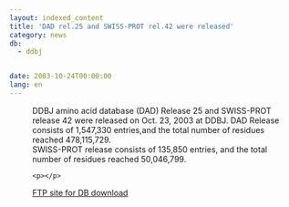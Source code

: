 ```yaml
---
layout: indexed_content
title: 'DAD rel.25 and SWISS-PROT rel.42 were released'
category: news
db:
  - ddbj


date: 2003-10-24T00:00:00
lang: en
---
```


<dd>DDBJ amino acid database (DAD) Release 25 and SWISS-PROT release 42 were released on Oct. 23, 2003 at DDBJ. DAD Release consists of 1,547,330 entries,and the total number of residues reached 478,115,729.<br>
<dd>SWISS-PROT release consists of 135,850 entries, and the total number of residues reached 50,046,799.

    <p></p>
<dd><a href="/services/index-e.html ">FTP site for DB download</a></dd>
</dd>
</dd>
